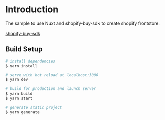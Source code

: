 # Introduction
The sample to use Nuxt and shopify-buy-sdk to create shopify frontstore.

[shopify-buy-sdk](https://github.com/Shopify/js-buy-sdk)
> 

## Build Setup

``` bash
# install dependencies
$ yarn install

# serve with hot reload at localhost:3000
$ yarn dev

# build for production and launch server
$ yarn build
$ yarn start

# generate static project
$ yarn generate
```
